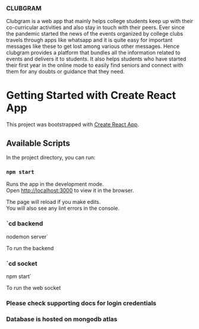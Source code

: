 ### CLUBGRAM
Clubgram is a web app that mainly helps college students keep up with their co-curricular activities and also stay in touch with their peers. Ever since the pandemic started the news of the events organized by college clubs travels through apps like whatsapp and it is quite easy for important messages like these to get lost among various other messages. Hence clubgram provides a platform that bundles all the information related to events and delivers it to students. It also helps students who have started their first year in the online mode to easily find seniors and connect with them for any doubts or guidance that they need.




# Getting Started with Create React App

This project was bootstrapped with [Create React App](https://github.com/facebook/create-react-app).

## Available Scripts

In the project directory, you can run:

### `npm start`

Runs the app in the development mode.\
Open [http://localhost:3000](http://localhost:3000) to view it in the browser.

The page will reload if you make edits.\
You will also see any lint errors in the console.

### `cd backend
nodemon server`

To run the backend

### `cd socket
npm start`

To run the web socket

### Please check supporting docs for login credentials
### Database is hosted on mongodb atlas 
